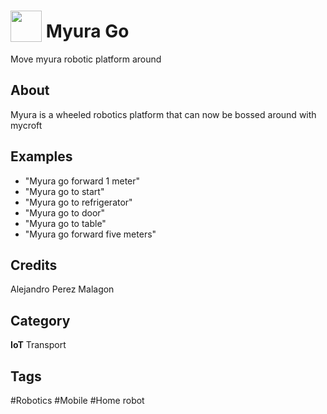 # <img src="https://raw.githack.com/FortAwesome/Font-Awesome/master/svgs/solid/robot.svg" card_color="#FF0000" width="50" height="50" style="vertical-align:bottom"/> Myura Go
Move myura robotic platform around

## About
Myura is a wheeled robotics platform that can now be bossed around with mycroft

## Examples
* "Myura go forward 1 meter"
* "Myura go to start"
* "Myura go to refrigerator"
* "Myura go to door"
* "Myura go to table"
* "Myura go forward five meters"

## Credits
Alejandro Perez Malagon

## Category
**IoT**
Transport

## Tags
#Robotics
#Mobile
#Home robot

